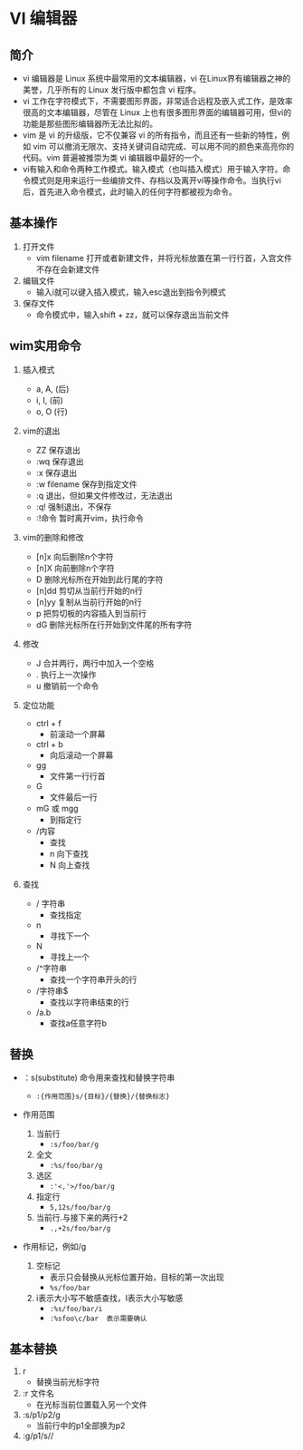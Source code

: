 # VI 编辑器
## 简介
* vi 编辑器是 Linux 系统中最常用的文本编辑器，vi 在Linux界有编辑器之神的美誉，几乎所有的 Linux 发行版中都包含 vi 程序。
* vi 工作在字符模式下，不需要图形界面，非常适合远程及嵌入式工作，是效率很高的文本编辑器，尽管在 Linux 上也有很多图形界面的编辑器可用，但vi的功能是那些图形编辑器所无法比拟的。
* vim 是 vi 的升级版，它不仅兼容 vi 的所有指令，而且还有一些新的特性，例如 vim 可以撤消无限次、支持关键词自动完成、可以用不同的颜色来高亮你的代码。vim 普遍被推崇为类 vi 编辑器中最好的一个。
* vi有输入和命令两种工作模式。输入模式（也叫插入模式）用于输入字符。命令模式则是用来运行一些编排文件、存档以及离开vi等操作命令。当执行vi后，首先进入命令模式，此时输入的任何字符都被视为命令。

## 基本操作
1. 打开文件
    * vim filename 打开或者新建文件，并将光标放置在第一行行首，入宫文件不存在会新建文件
2. 编辑文件
    * 输入i就可以键入插入模式，输入esc退出到指令列模式
3. 保存文件
    * 命令模式中，输入shift + zz，就可以保存退出当前文件

## wim实用命令
1. 插入模式
    * a, A, (后)
    * i, I, (前)
    * o, O  (行)

2. vim的退出
    * ZZ  保存退出
    * :wq 保存退出
    * :x  保存退出
    * :w filename 保存到指定文件
    * :q  退出，但如果文件修改过，无法退出
    * :q! 强制退出，不保存
    * :!命令 暂时离开vim，执行命令

3. vim的删除和修改
    * [n]x  向后删除n个字符
    * [n]X  向前删除n个字符
    * D     删除光标所在开始到此行尾的字符
    * [n]dd 剪切从当前行开始的n行
    * [n]yy 复制从当前行开始的n行
    * p     把剪切板的内容插入到当前行
    * dG    删除光标所在行开始到文件尾的所有字符

4. 修改
    * J 合并两行，两行中加入一个空格
    * . 执行上一次操作
    * u 撤销前一个命令

5. 定位功能
    * ctrl + f 
        * 前滚动一个屏幕
    * ctrl + b
        * 向后滚动一个屏幕
    * gg
        * 文件第一行行首
    * G
        * 文件最后一行
    * mG 或 mgg
        * 到指定行
    * /内容
        * 查找
        * n 向下查找
        * N 向上查找
6. 查找
    * / 字符串
        * 查找指定
    * n
        * 寻找下一个
    * N
        * 寻找上一个
    * /^字符串
        * 查找一个字符串开头的行
    * /字符串$
        * 查找以字符串结束的行
    * /a.b
        * 查找a任意字符b

## 替换
* ：s(substitute) 命令用来查找和替换字符串
    * `:{作用范围}s/{目标}/{替换}/{替换标志}`

* 作用范围
    1. 当前行   
        * `:s/foo/bar/g`
    2. 全文
        * `:%s/foo/bar/g`
    3. 选区
        * `:'<,'>/foo/bar/g`
    4. 指定行
        * `5,12s/foo/bar/g`
    5. 当前行.与接下来的两行+2
        * `.,+2s/foo/bar/g`

* 作用标记，例如/g
    1. 空标记
        * 表示只会替换从光标位置开始，目标的第一次出现
        * `%s/foo/bar`
    2. i表示大小写不敏感查找，I表示大小写敏感
        * `:%s/foo/bar/i`
        * `:%sfoo\c/bar  表示需要确认`

## 基本替换
1. r
    * 替换当前光标字符
2. :r 文件名
    * 在光标当前位置载入另一个文件
3. :s/p1/p2/g
    * 当前行中的p1全部换为p2
4. :g/p1/s//
